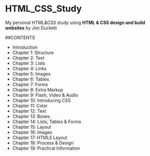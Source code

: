 # HTML_CSS_Study
My personal HTML&amp;CSS study using **HTML &amp; CSS design and build websites** by Jon Duckett

##CONTENTS
* Introduction
* Chapter 1: Structure
* Chapter 2: Text
* Chapter 3: Lists
* Chapter 4: Links
* Chapter 5: Images
* Chapter 6: Tables
* Chapter 7: Forms
* Chapter 8: Extra Markup
* Chapter 9: Flash, Video & Audio
* Chapter 10: Introducing CSS
* Chapter 11: Color
* Chapter 12: Text
* Chapter 13: Boxes
* Chapter 14: Lists, Tables & Forms
* Chapter 15: Layout
* Chapter 16: Images
* Chapter 17: HTML5 Layout
* Chapter 18: Process & Design
* Chapter 19: Practical Information
